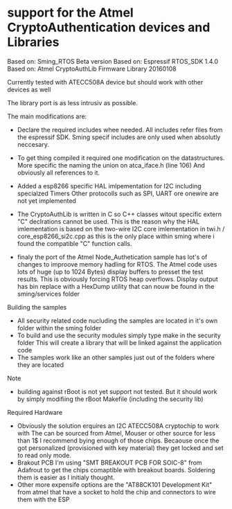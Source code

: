 # support for the Atmel CryptoAuthentication devices and Libraries

Based on: Sming_RTOS Beta version
Based on: Espressif RTOS_SDK 1.4.0
Based on: Atmel CryptoAuthLib Firmware Library 20160108


Currently tested with ATECC508A device but should work with other devices as well

The library port is as less intrusiv as possible.

The main modifications are:

-	Declare the required includes whee needed. 
	All includes refer files from the espressif SDK. Sming specif includes are only used when absolutly neccesary.
	
-	To get thing compiled it required one modification on the datastructures.
	More specific the naming the union on atca_iface.h (line 106)
	And obviously all references to it.

-	Added a esp8266 specific HAL imlpementation for I2C including specialzed Timers
	Other protocolls such as SPI, UART ore onewire are not yet implemented
	
-	The CryptoAuthLib is written in C so C++ classes witout specific extern "C" declrations cannot be used.
	This is the reason why the HAL imlementation is based on the two-wire I2C core imlementation in
	twi.h / core_esp8266_si2c.cpp as this is the only place within sming where i found the compatible "C" 
	function calls.
	
- 	finaly the port of the Atmel Node_Authetication sample has lot's of changes to improove memory hadling
	for RTOS. The Atmel code uses lots of huge (up to 1024 Bytes) display buffers to presset the test results.
	This is obviously forcing RTOS heap overflows. 
	Display output has bin replace with a HexDump utility that can nouw be found in the sming/services folder
	
Building the samples

-	All security related code nucluding the samples are located in it's own folder within the sming folder
-	To build and use the security modules simply type make in the security folder
	This will create a library that will be linked against the application code
-	The samples work like an other samples just out of the folders where they are located

Note 

- 	building against rBoot is not yet support not tested. But it should work by simply modifiing the rBoot 
	Makefile (including the security lib)
	
Required Hardware

-	Obviously the solution erquires an I2C ATECC508A cryptochip to work with
	The can be sourced from Atmel, Mouser or other source for less than 1$
	I recommend bying enough of those chips. Becaouse once the got personalized (provisioned with key
	material) they get locked and set to read only mode.
-	Brakout PCB
	I'm using "SMT BREAKOUT PCB FOR SOIC-8" from Adafrout to get the chips comaptible with breakout boards.
	Soldering them is easier as I initialy thought.
-	Other more expensife options are the "AT88CK101 Development Kit" from atmel that have a socket to hold the
	chip and connectors to wire them with the ESP 
	
	

	
	
	
	
